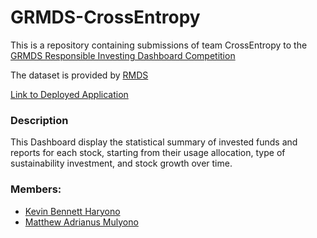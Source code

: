 # GRMDS-CrossEntropy
This is a repository containing submissions of team CrossEntropy to the [GRMDS Responsible Investing Dashboard Competition](https://grmds.org/braceImpact)

The dataset is provided by [RMDS](https://grmds.org/)

[Link to Deployed Application](https://share.streamlit.io/matthew1906/grmds-crossentropy/main/dashboard.py)
### Description
This Dashboard display the statistical summary of invested funds and reports for each stock, starting from their usage allocation, type of sustainability investment, and stock growth over time.
### Members:
- [Kevin Bennett Haryono](https://github.com/kevinbennetth)
- [Matthew Adrianus Mulyono](https://github.com/Matthew1906)
